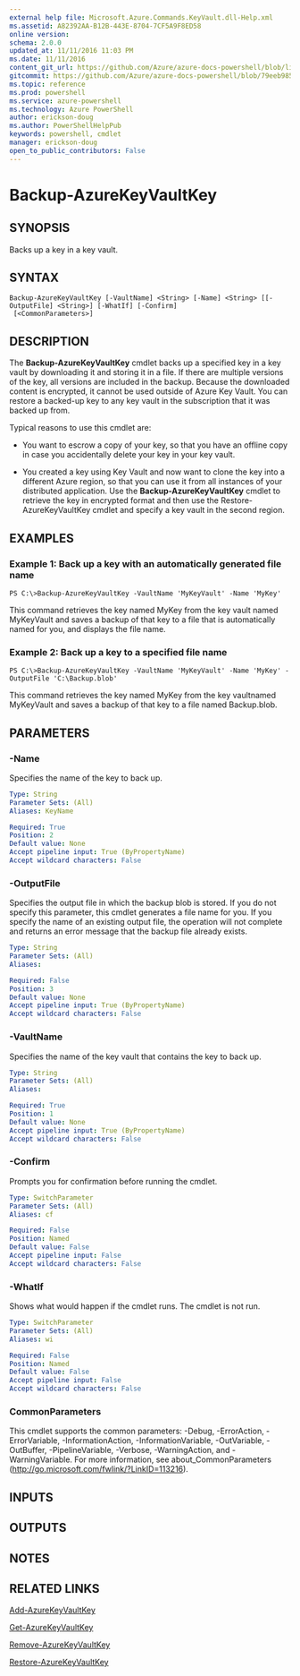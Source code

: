 ```yaml
---
external help file: Microsoft.Azure.Commands.KeyVault.dll-Help.xml
ms.assetid: A82392AA-B12B-443E-8704-7CF5A9F8ED58
online version: 
schema: 2.0.0
updated_at: 11/11/2016 11:03 PM
ms.date: 11/11/2016
content_git_url: https://github.com/Azure/azure-docs-powershell/blob/live/azureps-cmdlets-docs/ResourceManager/AzureRM.KeyVault/v2.3.0/Backup-AzureKeyVaultKey.md
gitcommit: https://github.com/Azure/azure-docs-powershell/blob/79eeb985ea480979357fb4695832a0c3d29a48bf/azureps-cmdlets-docs/ResourceManager/AzureRM.KeyVault/v2.3.0/Backup-AzureKeyVaultKey.md
ms.topic: reference
ms.prod: powershell
ms.service: azure-powershell
ms.technology: Azure PowerShell
author: erickson-doug
ms.author: PowerShellHelpPub
keywords: powershell, cmdlet
manager: erickson-doug
open_to_public_contributors: False
---
```


# Backup-AzureKeyVaultKey

## SYNOPSIS
Backs up a key in a key vault.

## SYNTAX

```
Backup-AzureKeyVaultKey [-VaultName] <String> [-Name] <String> [[-OutputFile] <String>] [-WhatIf] [-Confirm]
 [<CommonParameters>]
```

## DESCRIPTION
The **Backup-AzureKeyVaultKey** cmdlet backs up a specified key in a key vault by downloading it and storing it in a file.
If there are multiple versions of the key, all versions are included in the backup.
Because the downloaded content is encrypted, it cannot be used outside of Azure Key Vault.
You can restore a backed-up key to any key vault in the subscription that it was backed up from.

Typical reasons to use this cmdlet are:

- You want to escrow a copy of your key, so that you have an offline copy in case you accidentally delete your key in your key vault.

- You created a key using Key Vault and now want to clone the key into a different Azure region, so that you can use it from all instances of your distributed application.
Use the **Backup-AzureKeyVaultKey** cmdlet to retrieve the key in encrypted format and then use the Restore-AzureKeyVaultKey cmdlet and specify a key vault in the second region.

## EXAMPLES

### Example 1: Back up a key with an automatically generated file name
```
PS C:\>Backup-AzureKeyVaultKey -VaultName 'MyKeyVault' -Name 'MyKey'
```

This command retrieves the key named MyKey from the key vault named MyKeyVault and saves a backup of that key to a file that is automatically named for you, and displays the file name.

### Example 2: Back up a key to a specified file name
```
PS C:\>Backup-AzureKeyVaultKey -VaultName 'MyKeyVault' -Name 'MyKey' -OutputFile 'C:\Backup.blob'
```

This command retrieves the key named MyKey from the key vaultnamed MyKeyVault and saves a backup of that key to a file named Backup.blob.

## PARAMETERS

### -Name
Specifies the name of the key to back up.

```yaml
Type: String
Parameter Sets: (All)
Aliases: KeyName

Required: True
Position: 2
Default value: None
Accept pipeline input: True (ByPropertyName)
Accept wildcard characters: False
```

### -OutputFile
Specifies the output file in which the backup blob is stored.
If you do not specify this parameter, this cmdlet generates a file name for you.
If you specify the name of an existing output file, the operation will not complete and returns an error message that the backup file already exists.

```yaml
Type: String
Parameter Sets: (All)
Aliases: 

Required: False
Position: 3
Default value: None
Accept pipeline input: True (ByPropertyName)
Accept wildcard characters: False
```

### -VaultName
Specifies the name of the key vault that contains the key to back up.

```yaml
Type: String
Parameter Sets: (All)
Aliases: 

Required: True
Position: 1
Default value: None
Accept pipeline input: True (ByPropertyName)
Accept wildcard characters: False
```

### -Confirm
Prompts you for confirmation before running the cmdlet.

```yaml
Type: SwitchParameter
Parameter Sets: (All)
Aliases: cf

Required: False
Position: Named
Default value: False
Accept pipeline input: False
Accept wildcard characters: False
```

### -WhatIf
Shows what would happen if the cmdlet runs.
The cmdlet is not run.

```yaml
Type: SwitchParameter
Parameter Sets: (All)
Aliases: wi

Required: False
Position: Named
Default value: False
Accept pipeline input: False
Accept wildcard characters: False
```

### CommonParameters
This cmdlet supports the common parameters: -Debug, -ErrorAction, -ErrorVariable, -InformationAction, -InformationVariable, -OutVariable, -OutBuffer, -PipelineVariable, -Verbose, -WarningAction, and -WarningVariable. For more information, see about_CommonParameters (http://go.microsoft.com/fwlink/?LinkID=113216).

## INPUTS

## OUTPUTS

## NOTES

## RELATED LINKS

[Add-AzureKeyVaultKey](xref:ResourceManager/AzureRM.KeyVault/v2.3.0/Add-AzureKeyVaultKey.md)

[Get-AzureKeyVaultKey](xref:ResourceManager/AzureRM.KeyVault/v2.3.0/Get-AzureKeyVaultKey.md)

[Remove-AzureKeyVaultKey](xref:ResourceManager/AzureRM.KeyVault/v2.3.0/Remove-AzureKeyVaultKey.md)

[Restore-AzureKeyVaultKey](xref:ResourceManager/AzureRM.KeyVault/v2.3.0/Restore-AzureKeyVaultKey.md)
